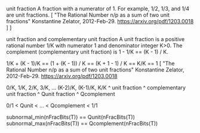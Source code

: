 unit fraction
    A fraction with a numerator of 1. For example, 1/2, 1/3, and 1/4 are unit fractions.
    [ "The Rational Number n/p  as a sum of two unit fractions"
      Konstantine Zelator, 2012-Feb-29. https://arxiv.org/pdf/1203.0018
    ]      ]

unit fraction and complementary unit fraction
    A unit fraction is a positive rational number 1/K with numerator 1 and denominator integer K>0.
    The complement (complementary unit fraction) is 1 - 1/K == (K - 1) / K.

1/K + (K - 1)/K == (1 + (K - 1)) / K == (K + 1 - 1) / K == K/K == 1
    [ "The Rational Number n/p  as a sum of two unit fractions"
      Konstantine Zelator, 2012-Feb-29. https://arxiv.org/pdf/1203.0018

0/K, 1/K, 2/K, 3/K, ... (K-2)/K, (K-1)/K, K/K
     ^ unit fraction              ^ complementary unit fraction
     ^ Qunit fraction             ^ Qcomplement

0/1 < Qunit < ... <  Qcomplement  < 1/1

subnormal_min(nFracBits(T)) == Qunit(nFracBits(T))
subnormal_max(nFracBits(T)) == Qcomplement(nFracBits(T))
